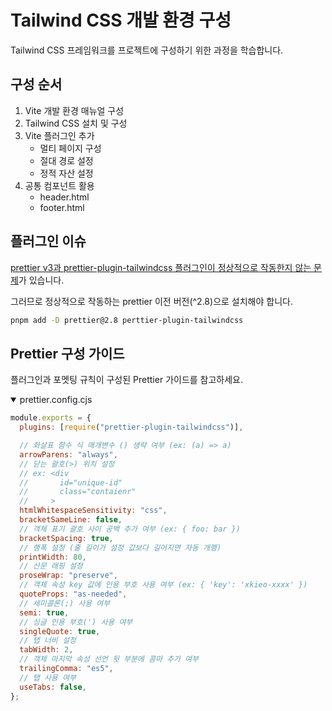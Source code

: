 # Tailwind CSS 개발 환경 구성

Tailwind CSS 프레임워크를 프로젝트에 구성하기 위한 과정을 학습합니다.

## 구성 순서

1. Vite 개발 환경 매뉴얼 구성
1. Tailwind CSS 설치 및 구성
1. Vite 플러그인 추가
    - 멀티 페이지 구성
    - 절대 경로 설정
    - 정적 자산 설정
1. 공통 컴포넌트 활용
    - header.html
    - footer.html

## 플러그인 이슈

[prettier v3과 prettier-plugin-tailwindcss 플러그인이 정상적으로 작동한지 않는 문제](https://github.com/tailwindlabs/prettier-plugin-tailwindcss/issues/176)가 있습니다.

그러므로 정상적으로 작동하는 prettier 이전 버전(^2.8)으로 설치해야 합니다.

```sh
pnpm add -D prettier@2.8 perttier-plugin-tailwindcss
```

## Prettier 구성 가이드

플러그인과 포멧팅 규칙이 구성된 Prettier 가이드를 참고하세요.

<details open>
  <summary>prettier.config.cjs</summary>

  ```js
  module.exports = {
    plugins: [require("prettier-plugin-tailwindcss")],

    // 화살표 함수 식 매개변수 () 생략 여부 (ex: (a) => a)
    arrowParens: "always",
    // 닫는 괄호(>) 위치 설정
    // ex: <div
    //       id="unique-id"
    //       class="contaienr"
    //     >
    htmlWhitespaceSensitivity: "css",
    bracketSameLine: false,
    // 객체 표기 괄호 사이 공백 추가 여부 (ex: { foo: bar })
    bracketSpacing: true,
    // 행폭 설정 (줄 길이가 설정 값보다 길어지면 자동 개행)
    printWidth: 80,
    // 산문 래핑 설정
    proseWrap: "preserve",
    // 객체 속성 key 값에 인용 부호 사용 여부 (ex: { 'key': 'xkieo-xxxx' })
    quoteProps: "as-needed",
    // 세미콜론(;) 사용 여부
    semi: true,
    // 싱글 인용 부호(') 사용 여부
    singleQuote: true,
    // 탭 너비 설정
    tabWidth: 2,
    // 객체 마지막 속성 선언 뒷 부분에 콤마 추가 여부
    trailingComma: "es5",
    // 탭 사용 여부
    useTabs: false,
  };

  ```
</details>